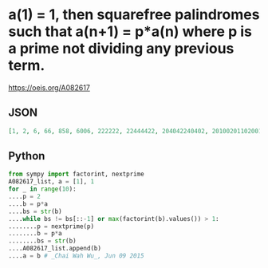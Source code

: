 # a\(1\) \= 1, then squarefree palindromes such that a\(n\+1\) \= p\*a\(n\) where p is a prime not dividing any previous term\.
https://oeis.org/A082617
## JSON
```JSON
[1, 2, 6, 66, 858, 6006, 222222, 22444422, 204042240402, 2010020110200102, 263312634436213362, 205221063132933339231360122502]
```
## Python
```Python
from sympy import factorint, nextprime
A082617_list, a = [1], 1
for _ in range(10):
....p = 2
....b = p*a
....bs = str(b)
....while bs != bs[::-1] or max(factorint(b).values()) > 1:
........p = nextprime(p)
........b = p*a
........bs = str(b)
....A082617_list.append(b)
....a = b # _Chai Wah Wu_, Jun 09 2015
```
